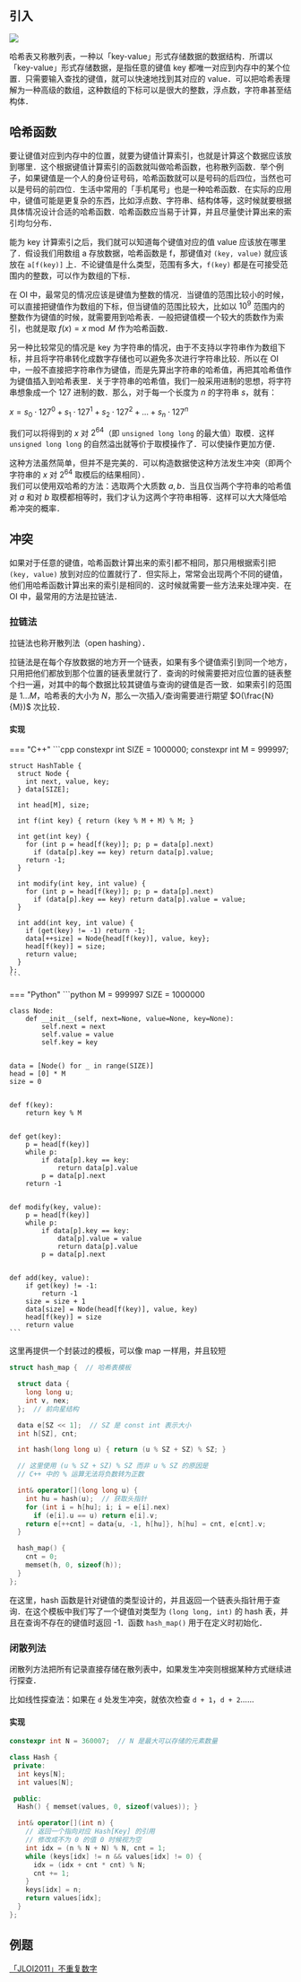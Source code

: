 ## 引入

![](images/hashtable.svg)

哈希表又称散列表，一种以「key-value」形式存储数据的数据结构．所谓以「key-value」形式存储数据，是指任意的键值 key 都唯一对应到内存中的某个位置．只需要输入查找的键值，就可以快速地找到其对应的 value．可以把哈希表理解为一种高级的数组，这种数组的下标可以是很大的整数，浮点数，字符串甚至结构体．

## 哈希函数

要让键值对应到内存中的位置，就要为键值计算索引，也就是计算这个数据应该放到哪里．这个根据键值计算索引的函数就叫做哈希函数，也称散列函数．举个例子，如果键值是一个人的身份证号码，哈希函数就可以是号码的后四位，当然也可以是号码的前四位．生活中常用的「手机尾号」也是一种哈希函数．在实际的应用中，键值可能是更复杂的东西，比如浮点数、字符串、结构体等，这时候就要根据具体情况设计合适的哈希函数．哈希函数应当易于计算，并且尽量使计算出来的索引均匀分布．

能为 key 计算索引之后，我们就可以知道每个键值对应的值 value 应该放在哪里了．假设我们用数组 a 存放数据，哈希函数是 f，那键值对 `(key, value)` 就应该放在 `a[f(key)]` 上．不论键值是什么类型，范围有多大，`f(key)` 都是在可接受范围内的整数，可以作为数组的下标．

在 OI 中，最常见的情况应该是键值为整数的情况．当键值的范围比较小的时候，可以直接把键值作为数组的下标，但当键值的范围比较大，比如以 $10^9$ 范围内的整数作为键值的时候，就需要用到哈希表．一般把键值模一个较大的质数作为索引，也就是取 $f(x)=x \bmod M$ 作为哈希函数．

另一种比较常见的情况是 key 为字符串的情况，由于不支持以字符串作为数组下标，并且将字符串转化成数字存储也可以避免多次进行字符串比较．所以在 OI 中，一般不直接把字符串作为键值，而是先算出字符串的哈希值，再把其哈希值作为键值插入到哈希表里．关于字符串的哈希值，我们一般采用进制的思想，将字符串想象成一个 $127$ 进制的数．那么，对于每一个长度为 $n$ 的字符串 $s$，就有：

$x = s_0 \cdot 127^0 + s_1 \cdot 127^1 + s_2 \cdot 127^2 + \dots + s_n \cdot 127^n$

我们可以将得到的 $x$ 对 $2^{64}$（即 `unsigned long long` 的最大值）取模．这样 `unsigned long long` 的自然溢出就等价于取模操作了．可以使操作更加方便．

这种方法虽然简单，但并不是完美的．可以构造数据使这种方法发生冲突（即两个字符串的 $x$ 对 $2^{64}$ 取模后的结果相同）．  
我们可以使用双哈希的方法：选取两个大质数 $a,b$．当且仅当两个字符串的哈希值对 $a$ 和对 $b$ 取模都相等时，我们才认为这两个字符串相等．这样可以大大降低哈希冲突的概率．

## 冲突

如果对于任意的键值，哈希函数计算出来的索引都不相同，那只用根据索引把 `(key, value)` 放到对应的位置就行了．但实际上，常常会出现两个不同的键值，他们用哈希函数计算出来的索引是相同的．这时候就需要一些方法来处理冲突．在 OI 中，最常用的方法是拉链法．

### 拉链法

拉链法也称开散列法（open hashing）．

拉链法是在每个存放数据的地方开一个链表，如果有多个键值索引到同一个地方，只用把他们都放到那个位置的链表里就行了．查询的时候需要把对应位置的链表整个扫一遍，对其中的每个数据比较其键值与查询的键值是否一致．如果索引的范围是 $1\ldots M$，哈希表的大小为 $N$，那么一次插入/查询需要进行期望 $O(\frac{N}{M})$ 次比较．

#### 实现

=== "C++"
    ```cpp
    constexpr int SIZE = 1000000;
    constexpr int M = 999997;
    
    struct HashTable {
      struct Node {
        int next, value, key;
      } data[SIZE];
    
      int head[M], size;
    
      int f(int key) { return (key % M + M) % M; }
    
      int get(int key) {
        for (int p = head[f(key)]; p; p = data[p].next)
          if (data[p].key == key) return data[p].value;
        return -1;
      }
    
      int modify(int key, int value) {
        for (int p = head[f(key)]; p; p = data[p].next)
          if (data[p].key == key) return data[p].value = value;
      }
    
      int add(int key, int value) {
        if (get(key) != -1) return -1;
        data[++size] = Node{head[f(key)], value, key};
        head[f(key)] = size;
        return value;
      }
    };
    ```

=== "Python"
    ```python
    M = 999997
    SIZE = 1000000
    
    
    class Node:
        def __init__(self, next=None, value=None, key=None):
            self.next = next
            self.value = value
            self.key = key
    
    
    data = [Node() for _ in range(SIZE)]
    head = [0] * M
    size = 0
    
    
    def f(key):
        return key % M
    
    
    def get(key):
        p = head[f(key)]
        while p:
            if data[p].key == key:
                return data[p].value
            p = data[p].next
        return -1
    
    
    def modify(key, value):
        p = head[f(key)]
        while p:
            if data[p].key == key:
                data[p].value = value
                return data[p].value
            p = data[p].next
    
    
    def add(key, value):
        if get(key) != -1:
            return -1
        size = size + 1
        data[size] = Node(head[f(key)], value, key)
        head[f(key)] = size
        return value
    ```

这里再提供一个封装过的模板，可以像 map 一样用，并且较短

```cpp
struct hash_map {  // 哈希表模板

  struct data {
    long long u;
    int v, nex;
  };  // 前向星结构

  data e[SZ << 1];  // SZ 是 const int 表示大小
  int h[SZ], cnt;

  int hash(long long u) { return (u % SZ + SZ) % SZ; }

  // 这里使用 (u % SZ + SZ) % SZ 而非 u % SZ 的原因是
  // C++ 中的 % 运算无法将负数转为正数

  int& operator[](long long u) {
    int hu = hash(u);  // 获取头指针
    for (int i = h[hu]; i; i = e[i].nex)
      if (e[i].u == u) return e[i].v;
    return e[++cnt] = data{u, -1, h[hu]}, h[hu] = cnt, e[cnt].v;
  }

  hash_map() {
    cnt = 0;
    memset(h, 0, sizeof(h));
  }
};
```

在这里，hash 函数是针对键值的类型设计的，并且返回一个链表头指针用于查询．在这个模板中我们写了一个键值对类型为 `(long long, int)` 的 hash 表，并且在查询不存在的键值时返回 -1．函数 `hash_map()` 用于在定义时初始化．

### 闭散列法

闭散列方法把所有记录直接存储在散列表中，如果发生冲突则根据某种方式继续进行探查．

比如线性探查法：如果在 `d` 处发生冲突，就依次检查 `d + 1`，`d + 2`……

#### 实现

```cpp
constexpr int N = 360007;  // N 是最大可以存储的元素数量

class Hash {
 private:
  int keys[N];
  int values[N];

 public:
  Hash() { memset(values, 0, sizeof(values)); }

  int& operator[](int n) {
    // 返回一个指向对应 Hash[Key] 的引用
    // 修改成不为 0 的值 0 时候视为空
    int idx = (n % N + N) % N, cnt = 1;
    while (keys[idx] != n && values[idx] != 0) {
      idx = (idx + cnt * cnt) % N;
      cnt += 1;
    }
    keys[idx] = n;
    return values[idx];
  }
};
```

## 例题

[「JLOI2011」不重复数字](https://www.luogu.com.cn/problem/P4305)
